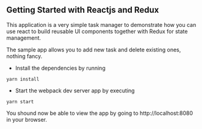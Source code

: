 ## Getting Started with Reactjs and Redux ##

This application is a very simple task manager to demonstrate how you can use react to build reusable UI components together with Redux for state management.

The sample app allows you to add new task and delete existing ones, nothing fancy.

* Install the dependencies by running

```
yarn install
```

* Start the webpack dev server app by executing

```
yarn start
```

You shound now be able to view the app by going to http://localhost:8080 in your browser.
